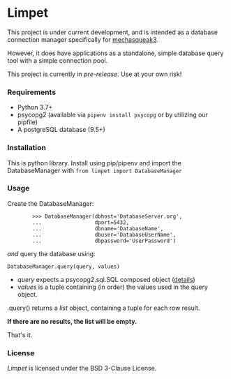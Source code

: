 # Limpet

This project is under current development, and is intended as a database connection manager specifically for [mechasqueak3](https://github.com/FuelRats/pipsqueak3).

However, it does have applications as a standalone, simple database query tool with a simple connection pool.

This project is currently in *pre-release*.  Use at your own risk!

### Requirements
* Python 3.7+
* psycopg2 (available via ``pipenv install psycopg`` or by utilizing our pipfile)
* A postgreSQL database (9.5+)


### Installation
This is python library.  Install using pip/pipenv
and import the DatabaseManager with ``from limpet import DatabaseManager``


### Usage
Create the DatabaseManager:

```
        >>> DatabaseManager(dbhost='DatabaseServer.org',
        ...                 dport=5432,
        ...                 dbname='DatabaseName',
        ...                 dbuser='DatabaseUserName',
        ...                 dbpassword='UserPassword')

```

*and* query the database using:

``DatabaseManager.query(query, values)``

* *query* expects a psycopg2.sql.SQL composed object ([details](http://initd.org/psycopg/docs/sql.html))
* *values* is a tuple containing (in order) the values used in the query object.

.query() returns a *list* object, containing a tuple for each row result.

**If there are no results, the list will be empty.**

That's it.

### License

*Limpet* is licensed under the BSD 3-Clause License.

